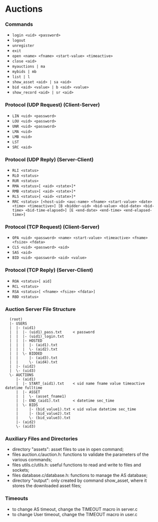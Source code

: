 # Auctions

### Commands

- `login <uid> <password>`
- `logout`
- `unregister`
- `exit`
- `open <name> <fname> <start-value> <timeactive>`
- `close <aid>`
- `myauctions | ma`
- `mybids | mb`
- `list | l`
- `show_asset <aid> | sa <aid>`
- `bid <aid> <value> | b <aid> <value>`
- `show_record <aid> | sr <aid>`

### Protocol (UDP Request) (Client-Server)

- `LIN <uid> <password>`
- `LOU <uid> <password>`
- `UNR <uid> <password>`
- `LMA <uid>`
- `LMB <uid>`
- `LST`
- `SRC <aid>`

### Protocol (UDP Reply) (Server-Client)

- `RLI <status>`
- `RLO <status>`
- `RUR <status>`
- `RMA <status>[ <aid> <state>]*`
- `RMB <status>[ <aid> <state>]*`
- `RLS <status>[ <aid> <state>]*`
- `RRC <status>
      [<host-uid> <auc-name> <fname> <start-value> <date> <time> <timeactive>]
      [B <bidder-uid> <bid-value> <bid-date> <bid-time> <bid-time-elapsed>]
      [E <end-date> <end-time> <end-elapsed-time>]`

### Protocol (TCP Request) (Client-Server)

- `OPA <uid> <password> <name> <start-value> <timeactive> <fname> <fsize> <fdata>`
- `CLS <uid> <password> <aid>`
- `SAS <aid>`
- `BID <uid> <password> <aid> <value>`

### Protocol (TCP Reply) (Server-Client)

- `ROA <status>[ aid]`
- `RCL <status>`
- `RSA <status>[ <fname> <fsize> <fdata>]`
- `RBD <status>`

### Auction Server File Structure
```
  (root)
  |- USERS
  |  |- (uid1)
  |  |  |- (uid1)_pass.txt     < password
  |  |  |- (uid1)_login.txt
  |  |  |- HOSTED
  |  |  |  |- (aid1).txt
  |  |  |  \- (aid2).txt
  |  |  \- BIDDED
  |  |     |- (aid3).txt
  |  |     \- (aid4).txt
  |  |- (uid2)
  |  \- (uid3)
  \- AUCTIONS
     |- (aid1)
     |  |- START_(aid1).txt    < uid name fname value timeactive datetime fulltime
     |  |- ASSET
     |  |  \- (asset_fname1)
     |  |- END_(aid1).txt      < datetime sec_time
     |  \- BIDS
     |     |- (bid_value1).txt < uid value datetime sec_time
     |     |- (bid_value2).txt
     |     \- (bid_value3).txt
     |- (aid2)
     \- (aid3)
```

### Auxiliary Files and Directories

- directory "assets": asset files to use in open command;
- files auction.c/auction.h: functions to validate the parameters of the various commands;
- files utils.c/utils.h: useful functions to read and write to files and sockets;
- files database.c/database.h: functions to manage the AS database;
- directory "output": only created by command show_asset, where it stores the downloaded asset files;

### Timeouts

- to change AS timeout, change the TIMEOUT macro in server.c
- to change User timeout, change the TIMEOUT macro in user.c